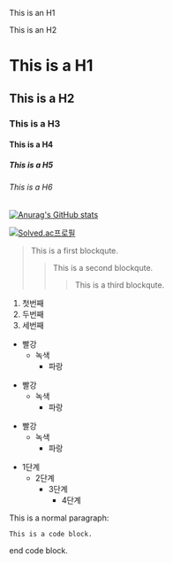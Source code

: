 This is an H1

This is an H2

# This is a H1
## This is a H2
### This is a H3
#### This is a H4
##### This is a H5
###### This is a H6


[![Anurag's GitHub stats](https://github-readme-stats.vercel.app/api?username=toyo30)](https://github.com/toyo30/github-readme-stats)

[![Solved.ac프로필](http://mazassumnida.wtf/api/v2/generate_badge?boj={toyo30})](https://solved.ac/{toyo30})



> This is a first blockqute.
>	> This is a second blockqute.
>	>	> This is a third blockqute.


1. 첫번째
2. 두번째
3. 세번째


* 빨강
  * 녹색
    * 파랑

+ 빨강
  + 녹색
    + 파랑

- 빨강
  - 녹색
    - 파랑


* 1단계
  - 2단계
    + 3단계
      + 4단계

This is a normal paragraph:

    This is a code block.
    
end code block.




